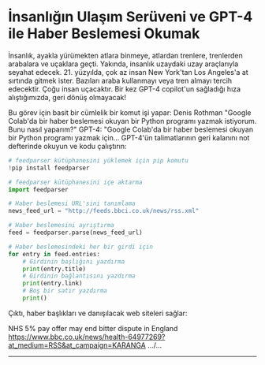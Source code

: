 # İnsanlığın Ulaşım Serüveni ve GPT-4 ile Haber Beslemesi Okumak

İnsanlık, ayakla yürümekten atlara binmeye, atlardan trenlere, trenlerden arabalara ve uçaklara geçti. Yakında, insanlık uzaydaki uzay araçlarıyla seyahat edecek. 21. yüzyılda, çok az insan New York'tan Los Angeles'a at sırtında gitmek ister. Bazıları araba kullanmayı veya tren almayı tercih edecektir. Çoğu insan uçacaktır. Bir kez GPT-4 copilot'un sağladığı hıza alıştığımızda, geri dönüş olmayacak!

Bu görev için basit bir cümlelik bir komut işi yapar: Denis Rothman "Google Colab'da bir haber beslemesi okuyan bir Python programı yazmak istiyorum. Bunu nasıl yaparım?" GPT-4: "Google Colab'da bir haber beslemesi okuyan bir Python programı yazmak için... GPT-4'ün talimatlarının geri kalanını not defterinde okuyun ve kodu çalıştırın:

```python
# feedparser kütüphanesini yüklemek için pip komutu
!pip install feedparser

# feedparser kütüphanesini içe aktarma
import feedparser

# Haber beslemesi URL'sini tanımlama
news_feed_url = "http://feeds.bbci.co.uk/news/rss.xml"

# Haber beslemesini ayrıştırma
feed = feedparser.parse(news_feed_url)

# Haber beslemesindeki her bir girdi için
for entry in feed.entries:
    # Girdinin başlığını yazdırma
    print(entry.title)
    # Girdinin bağlantısını yazdırma
    print(entry.link)
    # Boş bir satır yazdırma
    print()
```

Çıktı, haber başlıkları ve danışılacak web siteleri sağlar:

NHS 5% pay offer may end bitter dispute in England
https://www.bbc.co.uk/news/health-64977269?at_medium=RSS&at_campaign=KARANGA
.../...

---

